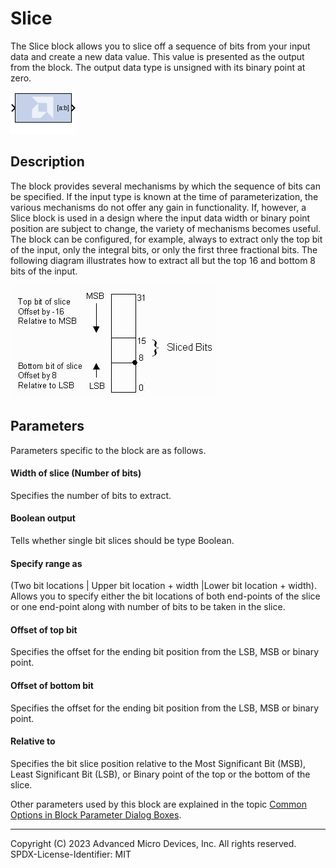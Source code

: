 # Slice

The Slice block allows you to slice off a sequence of bits from
your input data and create a new data value. This value is presented as
the output from the block. The output data type is unsigned with its
binary point at zero.

![](./Images/block.png)

## Description

The block provides several mechanisms by which the sequence of bits can
be specified. If the input type is known at the time of
parameterization, the various mechanisms do not offer any gain in
functionality. If, however, a Slice block is used in a design where the
input data width or binary point position are subject to change, the
variety of mechanisms becomes useful. The block can be configured, for
example, always to extract only the top bit of the input, only the
integral bits, or only the first three fractional bits. The following
diagram illustrates how to extract all but the top 16 and bottom 8 bits
of the input.

  
![](./Images/kfj1538085493452.png)  

## Parameters

Parameters specific to the block are as follows.

#### Width of slice (Number of bits)  
Specifies the number of bits to extract.

#### Boolean output  
Tells whether single bit slices should be type Boolean.

#### Specify range as  
(Two bit locations \| Upper bit location + width \|Lower bit location +
width). Allows you to specify either the bit locations of both
end-points of the slice or one end-point along with number of bits to be
taken in the slice.

#### Offset of top bit  
Specifies the offset for the ending bit position from the LSB, MSB or
binary point.

#### Offset of bottom bit  
Specifies the offset for the ending bit position from the LSB, MSB or
binary point.

#### Relative to  
Specifies the bit slice position relative to the Most Significant Bit
(MSB), Least Significant Bit (LSB), or Binary point of the top or the
bottom of the slice.

Other parameters used by this block are explained in the topic [Common
Options in Block Parameter Dialog
Boxes](../../GEN/common-options/README.md).

--------------
Copyright (C) 2023 Advanced Micro Devices, Inc. All rights reserved.
SPDX-License-Identifier: MIT
